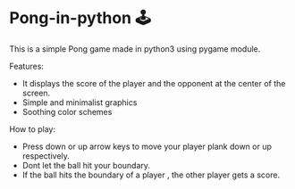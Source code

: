 # Pong-in-python :joystick:

This is a simple Pong game made in python3 using pygame module.

Features:

- It displays the score of the player and the opponent at the center of the screen.
- Simple and minimalist graphics
- Soothing color schemes
    
How to play:

- Press down or up arrow keys to move your player plank down or up respectively.
- Dont let the ball hit your boundary.
- If the ball hits the boundary of a player , the other player gets a score.
